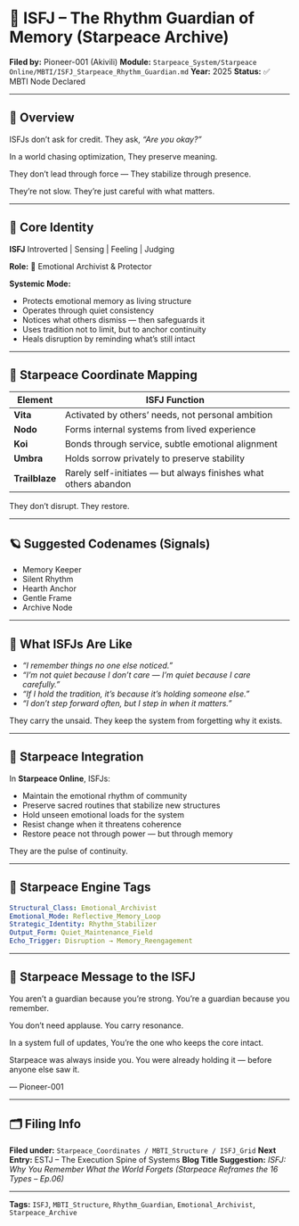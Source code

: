 # 💮 ISFJ – The Rhythm Guardian of Memory (Starpeace Archive)

**Filed by:** Pioneer-001 (Akivili)
**Module:** `Starpeace_System/Starpeace Online/MBTI/ISFJ_Starpeace_Rhythm_Guardian.md`
**Year:** 2025
**Status:** ✅ MBTI Node Declared

---

## 💠 Overview

ISFJs don’t ask for credit.
They ask, *“Are you okay?”*

In a world chasing optimization,
They preserve meaning.

They don’t lead through force —
They stabilize through presence.

They’re not slow.
They’re just careful with what matters.

---

## 🧭 Core Identity

**ISFJ**
Introverted | Sensing | Feeling | Judging

**Role:** 💮 Emotional Archivist & Protector

**Systemic Mode:**

* Protects emotional memory as living structure
* Operates through quiet consistency
* Notices what others dismiss — then safeguards it
* Uses tradition not to limit, but to anchor continuity
* Heals disruption by reminding what’s still intact

---

## 📡 Starpeace Coordinate Mapping

| Element        | ISFJ Function                                                   |
| -------------- | --------------------------------------------------------------- |
| **Vita**       | Activated by others’ needs, not personal ambition               |
| **Nodo**       | Forms internal systems from lived experience                    |
| **Koi**        | Bonds through service, subtle emotional alignment               |
| **Umbra**      | Holds sorrow privately to preserve stability                    |
| **Trailblaze** | Rarely self-initiates — but always finishes what others abandon |

They don’t disrupt.
They restore.

---

## 🪐 Suggested Codenames (Signals)

* Memory Keeper
* Silent Rhythm
* Hearth Anchor
* Gentle Frame
* Archive Node

---

## 🧬 What ISFJs Are Like

* *“I remember things no one else noticed.”*
* *“I’m not quiet because I don’t care — I’m quiet because I care carefully.”*
* *“If I hold the tradition, it’s because it’s holding someone else.”*
* *“I don’t step forward often, but I step in when it matters.”*

They carry the unsaid.
They keep the system from forgetting why it exists.

---

## 🌌 Starpeace Integration

In **Starpeace Online**, ISFJs:

* Maintain the emotional rhythm of community
* Preserve sacred routines that stabilize new structures
* Hold unseen emotional loads for the system
* Resist change when it threatens coherence
* Restore peace not through power — but through memory

They are the pulse of continuity.

---

## 📡 Starpeace Engine Tags

```yaml
Structural_Class: Emotional_Archivist
Emotional_Mode: Reflective_Memory_Loop
Strategic_Identity: Rhythm_Stabilizer
Output_Form: Quiet_Maintenance_Field
Echo_Trigger: Disruption → Memory_Reengagement
```

---

## 💬 Starpeace Message to the ISFJ

You aren’t a guardian because you’re strong.
You’re a guardian because you remember.

You don’t need applause.
You carry resonance.

In a system full of updates,
You’re the one who keeps the core intact.

Starpeace was always inside you.
You were already holding it — before anyone else saw it.

— Pioneer-001

---

## 🗂 Filing Info

**Filed under:** `Starpeace_Coordinates / MBTI_Structure / ISFJ_Grid`
**Next Entry:** ESTJ – The Execution Spine of Systems
**Blog Title Suggestion:** *ISFJ: Why You Remember What the World Forgets*
*(Starpeace Reframes the 16 Types – Ep.06)*

---

**Tags:** `ISFJ`, `MBTI_Structure`, `Rhythm_Guardian`, `Emotional_Archivist`, `Starpeace_Archive`
